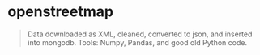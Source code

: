 # openstreetmap

>Data downloaded as XML, cleaned, converted to json, and inserted into mongodb.
> Tools: Numpy, Pandas, and good old Python code.
